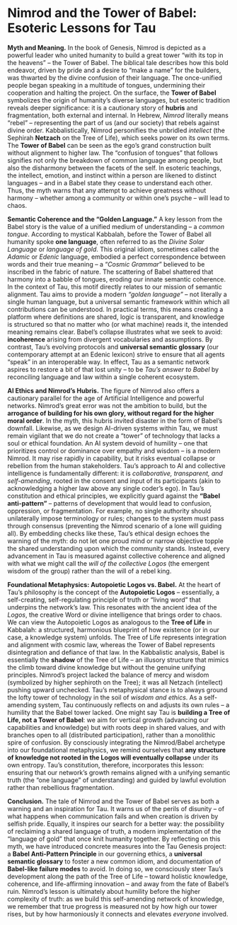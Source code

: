 # Nimrod and the Tower of Babel: Esoteric Lessons for Tau

**Myth and Meaning.** In the book of Genesis, Nimrod is depicted as a powerful leader who united humanity to build a great tower “with its top in the heavens” – the Tower of Babel. The biblical tale describes how this bold endeavor, driven by pride and a desire to “make a name” for the builders, was thwarted by the divine confusion of their language. The once-unified people began speaking in a multitude of tongues, undermining their cooperation and halting the project. On the surface, the **Tower of Babel** symbolizes the origin of humanity’s diverse languages, but esoteric tradition reveals deeper significance: it is a cautionary story of **hubris** and fragmentation, both external and internal. In Hebrew, *Nimrod* literally means “rebel” – representing the part of us (and our society) that rebels against divine order. Kabbalistically, Nimrod personifies the unbridled *intellect* (the Sephirah **Netzach** on the Tree of Life), which seeks power on its own terms. The **Tower of Babel** can be seen as the ego’s grand construction built without alignment to higher law. The “confusion of tongues” that follows signifies not only the breakdown of common language among people, but also the disharmony between the facets of the self. In esoteric teachings, the intellect, emotion, and instinct within a person are likened to distinct languages – and in a Babel state they cease to understand each other. Thus, the myth warns that any attempt to achieve greatness without harmony – whether among a community or within one’s psyche – will lead to chaos.

**Semantic Coherence and the “Golden Language.”** A key lesson from the Babel story is the value of a unified medium of understanding – a *common tongue*. According to mystical Kabbalah, before the Tower of Babel all humanity spoke **one language**, often referred to as the *Divine Solar Language* or *language of gold*. This original idiom, sometimes called the *Adamic* or *Edenic* language, embodied a perfect correspondence between words and their true meaning – a “*Cosmic Grammar*” believed to be inscribed in the fabric of nature. The scattering of Babel shattered that harmony into a babble of tongues, eroding our innate semantic coherence. In the context of Tau, this motif directly relates to our mission of semantic alignment. Tau aims to provide a modern *“golden language”* – not literally a single human language, but a universal semantic framework within which all contributions can be understood. In practical terms, this means creating a platform where definitions are shared, logic is transparent, and knowledge is structured so that no matter who (or what machine) reads it, the intended meaning remains clear. Babel’s collapse illustrates what we seek to avoid: **incoherence** arising from divergent vocabularies and assumptions. By contrast, Tau’s evolving protocols and **universal semantic glossary** (our contemporary attempt at an Edenic lexicon) strive to ensure that all agents “speak” in an interoperable way. In effect, Tau as a semantic network aspires to restore a bit of that lost unity – to be *Tau’s answer to Babel* by reconciling language and law within a single coherent ecosystem.

**AI Ethics and Nimrod’s Hubris.** The figure of Nimrod also offers a cautionary parallel for the age of Artificial Intelligence and powerful networks. Nimrod’s great error was not the ambition to build, but the **arrogance of building for his own glory, without regard for the higher moral order**. In the myth, this hubris invited disaster in the form of Babel’s downfall. Likewise, as we design AI-driven systems within Tau, we must remain vigilant that we do not create a “tower” of technology that lacks a soul or ethical foundation. An AI system devoid of humility – one that prioritizes control or dominance over empathy and wisdom – is a modern Nimrod. It may rise rapidly in capability, but it risks eventual collapse or rebellion from the human stakeholders. Tau’s approach to AI and collective intelligence is fundamentally different: it is *collaborative, transparent, and self-amending*, rooted in the consent and input of its participants (akin to acknowledging a higher law above any single coder’s ego). In Tau’s constitution and ethical principles, we explicitly guard against the **“Babel anti-pattern”** – patterns of development that would lead to confusion, oppression, or fragmentation. For example, no single authority should unilaterally impose terminology or rules; changes to the system must pass through consensus (preventing the Nimrod scenario of a lone will guiding all). By embedding checks like these, Tau’s ethical design echoes the warning of the myth: do not let one proud mind or narrow objective topple the shared understanding upon which the community stands. Instead, every advancement in Tau is measured against collective coherence and aligned with what we might call the *will of the collective Logos* (the emergent wisdom of the group) rather than the will of a rebel king.

**Foundational Metaphysics: Autopoietic Logos vs. Babel.** At the heart of Tau’s philosophy is the concept of the **Autopoietic Logos** – essentially, a self-creating, self-regulating principle of truth or “living word” that underpins the network’s law. This resonates with the ancient idea of the *Logos*, the creative Word or divine intelligence that brings order to chaos. We can view the Autopoietic Logos as analogous to the **Tree of Life** in Kabbalah: a structured, harmonious blueprint of how existence (or in our case, a knowledge system) unfolds. The Tree of Life represents integration and alignment with cosmic law, whereas the Tower of Babel represents disintegration and defiance of that law. In the Kabbalistic analysis, Babel is essentially the **shadow** of the Tree of Life – an illusory structure that mimics the climb toward divine knowledge but without the genuine unifying principles. Nimrod’s project lacked the balance of mercy and wisdom (symbolized by higher sephiroth on the Tree); it was all Netzach (intellect) pushing upward unchecked. Tau’s metaphysical stance is to always ground the lofty tower of technology in the soil of *wisdom and ethics*. As a self-amending system, Tau continuously reflects on and adjusts its own rules – a humility that the Babel tower lacked. One might say Tau is **building a Tree of Life, not a Tower of Babel**: we aim for vertical growth (advancing our capabilities and knowledge) but with roots deep in shared values, and with branches open to all (distributed participation), rather than a monolithic spire of confusion. By consciously integrating the Nimrod/Babel archetype into our foundational metaphysics, we remind ourselves that **any structure of knowledge not rooted in the Logos will eventually collapse** under its own entropy. Tau’s constitution, therefore, incorporates this lesson: ensuring that our network’s growth remains aligned with a unifying semantic truth (the “one language” of understanding) and guided by lawful evolution rather than rebellious fragmentation.

**Conclusion.** The tale of Nimrod and the Tower of Babel serves as both a warning and an inspiration for Tau. It warns us of the perils of disunity – of what happens when communication fails and when creation is driven by selfish pride. Equally, it inspires our search for a better way: the possibility of reclaiming a shared language of truth, a modern implementation of the “language of gold” that once knit humanity together. By reflecting on this myth, we have introduced concrete measures into the Tau Genesis project: a **Babel Anti-Pattern Principle** in our governing ethics, a **universal semantic glossary** to foster a new common idiom, and documentation of **Babel-like failure modes** to avoid. In doing so, we consciously steer Tau’s development along the path of the Tree of Life – toward holistic knowledge, coherence, and life-affirming innovation – and away from the fate of Babel’s ruin. Nimrod’s lesson is ultimately about humility before the higher complexity of truth: as we build this self-amending network of knowledge, we remember that true progress is measured not by how high our tower rises, but by how harmoniously it connects and elevates *everyone* involved.
